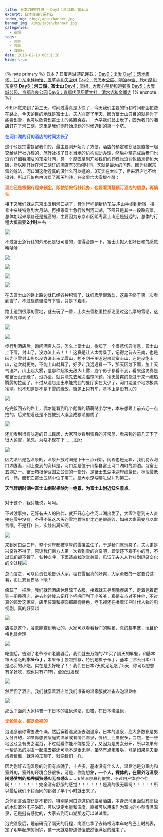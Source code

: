 ```yaml
---
title: 日本7日蜜月游 – Day3：河口湖、富士山
excerpt: 日本自由行系列四
index_img: /img/japan/banner.jpg
banner_img: /img/japan/banner.jpg
categories:
  - 前端
tags:
  - 旅游
  - 日本
  - 自由行
date: 2016-02-18 00:01:20
hide: true
---
```


{% note primary %}
日本 7 日蜜月游游记连载：
<a href="/2016/02/08/japan-7th-honeymoon-day0-departure/">Day0：出发</a>
<a href="/2016/02/11/japans-7-day-honeymoon-day1-tsukiji-edo-tokyo-museum-sensoji-temple-and-sky-tree/">Day1：筑地市场、江户东京博物馆、浅草寺和天空树</a>
<a href="/2016/02/16/japans-7-day-honeymoon-day2-yoyogi-park-meiji-shrine-tokyo-tower-and-akiba-hara/">Day2：代代木公园、明治神宫、秋叶原和东京塔</a>
<a href="/2016/02/18/japan-7th-honeymoon-day3-lake-kawaguchi-mount-fuji/"><strong>Day3：河口湖、富士山</strong></a>
<a href="/2016/02/20/japan-on-the-7th-honeymoon-day4-hakone-yumoto-osaka-shinsaibashi-and-dotombori/">Day4：箱根、大阪心斋桥和道顿崛</a>
<a href="/2016/02/21/japan-7th-honeymoon-day5-osaka-castle-park-kyoto-nara-park/">Day5：大阪城公园、京都奈良公园</a>
<a href="/2016/02/23/japan-7th-honeymoon-day6-kyoto-fushimi-inari-shrine-kiyomizu-temple-and-temple-of-the-golden-pavilion/">Day6：京都伏见稻荷大社、清水寺和金阁寺</a>
{% endnote %}

<p>不知不觉来到了第三天，时间过得真是太快了，今天我们主要的行程时间都会花费在路上，今天的目的地就是富士山，夫人兴奋了半天，因为富士山的目的就是为了能看到雪，也可以欣赏到富士山的美丽身姿，一大早我们就出发了，因为我们的酒店订在了河口湖，这里是我们刚开始规划的时候遇到的第一个坑。</p>
<p><span style="color: #3366ff;"><strong>在河口湖的订的酒店的时间太长了</strong></span></p>
<p>这个也是宗雷提醒我们的，最主要刚开始为了方便，酒店的预定和签证是直接一起交给旅行社办理的，旅行社找了日本当地的机构协助办理，然后办理完成后我们也没有仔细看酒店的预定时间，另一个原因是刚开始我们的行程也没有包括京都和大阪，所以刚开始在河口湖订的酒店有3天的时间，这就是最大的问题，因为根据宗雷的说法，河口湖这附近真的没什么可以逛的，3天实在太长了，后来酒店也不给退钱，所以只能白白浪费了两天的钱，在这里给大家提个醒：</p>
<p><span style="color: #ff6600;"><strong>酒店还是根据行程来预定，即使给旅行社代办，也要看清楚预订酒店的信息，再确认</strong></span></p>
<p>接下来我们就从东京出发到河口湖了，具体行程是新桥车站JR山手线到新宿，换乘中央线特急到大月站，再换乘富士急行线到河口湖，下图只是其中一段路的票，总体加起来票价还是挺高的，主要因为东京市区距离富士山还是挺远的，总体的行程大概需要<strong>2小时</strong>左右</p>
<p><img src="/img/japan/535050273758839867.jpg" ></p>
<p>不过富士急行线的外形还是很可爱的，值得合照一下，富士山拟人化好日和的感觉哈哈哈</p>
<p><img src="/img/japan/IMG_6498.jpg" ></p>
<p><img src="/img/japan/IMG_6504.jpg" ></p>
<p><img src="/img/japan/IMG_6507.jpg" ></p>
<p><img src="/img/japan/720803479598434642.jpg" ></p>
<p>在去富士山的路上路边就已经各种积雪了，妹纸表示很激动，这辈子终于第一次看到雪了，不过很遗憾没有下雪，只是下着雨。</p>
<p>路上遇到很厚的雪地，就去玩了一番，上次去香格里拉都没见过这么厚的雪呢，这次真是赚到了！</p>
<p><img src="/img/japan/198304588670399437.jpg" ></p>
<p><img src="/img/japan/593946822152838375.jpg" ></p>
<p>步行到酒店后，询问酒店人员，怎么上富士山，得知了一个很悲伤的消息，富士山上下雪，封山了，没办法上去！！！这真是让人太忧桑了，记得之前去云南，也是因为下雪封山所以没办法上玉龙雪山，想不到千里迢迢来到富士山，还是没能上山，这次就更绝，不能上山就算了，好歹让我远远看一下，那天因为下雨，加上天气湿冷，山上起大雾，是那种超级无敌大山雾，连个影子都看不到，看来这次真是和富士山无缘了，没办法，就只能先去解决温饱问题，冷天最爽的莫过于来一碗热腾腾的拉面了，不过从酒店走出来能找到的餐厅实在太少了，河口湖这个地方极其冷清，也不知道是不是下雪的缘故，街道上只有车，基本上是没有人的</p>
<p><img src="/img/japan/IMG_6514.jpg" ></p>
<p>吃完饭回去的路上，偶尔能看到几个彪悍的萌萌哒小学生，本来想跟上前去近一点拍的，后来想着还是不要被别人误会成猥琐蜀黍了</p>
<p><img src="/img/japan/IMG_6528.jpg" ></p>
<p>还能看到很有味道的日式民居，大家可以看到雪真的非常厚，看来到的前几天下了很大的雪，见鬼，为啥不现在下……..囧rz</p>
<p><img src="/img/japan/IMG_6522.jpg" ></p>
<p>因为酒店是包温泉的，温泉开放时间是下午三点开始，闲着也是无聊，我们就去河口湖逛逛，网上查到的资料是，河口湖是位于山梨县富士河口湖町的湖泊。为富士五湖之一。富士箱根伊豆国立公园的一部分。是富士五湖中湖岸线最长，标高最低的一湖。面积在富士五湖中位于第二。最大水深与精进湖并列第三。</p>
<p><strong>天气晴朗时湖中富士山倒影相映为一绝景，为富士山附近知名景点</strong>。</p>
<p><img src="https://upload.wikimedia.org/wikipedia/commons/thumb/4/4e/Fuji_Kawaguchi_465.JPG/1280px-Fuji_Kawaguchi_465.JPG" alt=""></p>
<p>对于这个，我只能说，呵呵。</p>
<p>不过没事拉，还好有夫人的陪伴，就开开心心往河口湖出发了，大家注意到夫人直接在雪中没有，不得不说这次买的雪地靴性价比还是很高的，如果大家需要可以留言哦，不是打广告，实践出真知啊。</p>
<p><img src="/img/japan/IMG_6530.jpg" ></p>
<p>来到河口湖口岸，整个河岸都被厚厚的雪覆盖住了，于是我们就玩疯了，夫人更是兴奋得不得了，原谅我们南方人第一次看到雪的兴奋吧，即使还下着不小的雨，不过我们都不管了，各种欢呼，下面请直接欣赏美图，见证了夫人从矜持到逗逼变化的全过程<img src="/img/japan/IMG_6533.jpg" ></p>
<p>总而言之，可以负责任地告诉大家，埋在雪里真的好爽，大家勇敢的一定要试试看，而且要自由落下哦！</p>
<p>疯玩了一把后，我们就回酒店休息晾干衣服，接着就去寻觅晚餐店了，走着走着逛到一间民宿店，进去的时候忘记打个招呼吓到了老爷爷，真是有点对不住他，不过真的超爱这家店，店里装潢和摆饰都超有特色，老电视还在播着江户时代人物的电视剧，真的好穿越</p>
<p><img src="/img/japan/IMG_6625.jpg" ></p>
<p>店名是这个，谷歌能查到地址的，大家可以看看我们的晚餐，真的超丰盛，而且价格也很合理</p>
<p><img src="/img/japan/95348845889109775.jpg" ></p>
<p>吃饱后，告别了老爷爷和老婆婆后，我们就去万能的711买了隔天的早餐，和基本每天必吃的<strong>水果布丁</strong>，水果布丁强烈推荐，特别是橙子布丁，基本上你去日本711是必买的小吃，实在是太好吃了！！我们在日本7天就足足吃了5天，你可以想想有多好吃，貌似只有711有，全家没发现</p>
<p><img src="/img/japan/91844309844335438.jpg" ></p>
<p>然后回了酒店，我们就穿着酒店给我们准备的温泉服就准备去泡温泉咯</p>
<p><img src="/img/japan/IMG_7690.jpg" ></p>
<p>那么下面向大家科普一下日本的温泉泡法，没错，在日本泡温泉，</p>
<p><span style="color: #ff6600;"><strong>无论男女，都是全裸的</strong></span></p>
<p>泡温泉前你需要洗个澡，然后穿着温泉服去泡温泉，日本的温泉，绝大多数都是男女分开的，如果你想要家庭式温泉或者情侣温泉，价格上会贵很多，当然，在一些地区也会有男女混浴，不过就看你能不能接受了，又因为是男女分开，所以如果有一帮熟悉的朋友一起进去那还可能不是很无聊，虽然有点羞羞哒，可是如果是夫妻或者情侣，就真的无聊了，就像我们一样。</p>
<p>因为刚好去泡温泉的时间有点晚了，十点多，基本没有什么人，温泉池是分室内和室外的，室外的环境会好很多，可是，你能想象<strong>，一个人，裸体的，在室外泡温泉所感受到的那种孤独感和无奈感么</strong>……虽然温泉真的很赞，不过用户体验不行啊！！！！！！！完全没有舒服的感觉！！！！！！是真的很无聊啊！！！！！所以最后我们不约而同的都泡了半个小时就出来了。</p>
<p>总体而言酒店还是不错的，特别是河口湖这边的温泉酒店，本身房间里面就有高级的木质室外电子浴缸，可以设定水量和温度，直接可以用来作为室内的小型情侣温泉，还是挺有感觉的，大家去到河口湖那边可以试试看。</p>
<p>泡完温泉后，睡前研究了隔天的行程，向酒店拿了去箱根汤本车站的巴士时刻表，定了明早起床的闹钟，这一天就略带遗憾但依然很满足的结束了。</p>
